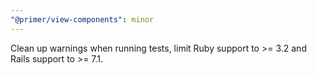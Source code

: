 ```yaml
---
"@primer/view-components": minor
---
```


Clean up warnings when running tests, limit Ruby support to >= 3.2 and Rails support to >= 7.1.
